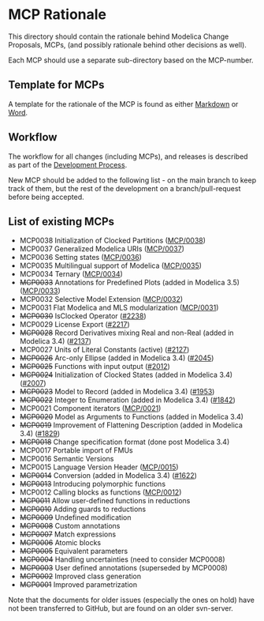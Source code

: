
# MCP Rationale
This directory should contain the rationale behind Modelica Change Proposals, MCPs,
(and possibly rationale behind other decisions as well). 

Each MCP should use a separate sub-directory based on the MCP-number.

## Template for MCPs

A template for the rationale of the MCP is found as either [Markdown](MCPTemplate.MD) or [Word](MCP_Template_Overview.dotx).

## Workflow

The workflow for all changes (including MCPs), and releases is described as part of the [Development Process](DevelopmentProcess.md).

New MCP should be added to the following list - on the main branch to keep track of them,
but the rest of the development on a branch/pull-request before being accepted.

## List of existing MCPs
- MCP0038 Initialization of Clocked Partitions ([MCP/0038](https://github.com/modelica/ModelicaSpecification/tree/MCP/0038/RationaleMCP/0038))
- MCP0037 Generalized Modelica URIs ([MCP/0037](https://github.com/modelica/ModelicaSpecification/tree/MCP/0037/RationaleMCP/0037))
- MCP0036 Setting states ([MCP/0036](https://github.com/modelica/ModelicaSpecification/tree/MCP/0036/RationaleMCP/0036))
- MCP0035 Multilingual support of Modelica ([MCP/0035](https://github.com/modelica/ModelicaSpecification/tree/MCP/0035/RationaleMCP/0035))
- MCP0034 Ternary ([MCP/0034](https://github.com/modelica/ModelicaSpecification/tree/MCP/0034/RationaleMCP/0034))
- ~~MCP0033~~ Annotations for Predefined Plots (added in Modelica 3.5) ([MCP/0033](https://github.com/modelica/ModelicaSpecification/tree/MCP/0033/RationaleMCP/0033))
- MCP0032 Selective Model Extension ([MCP/0032](https://github.com/modelica/ModelicaSpecification/tree/MCP/0032/RationaleMCP/0032))
- MCP0031 Flat Modelica and MLS modularization ([MCP/0031](https://github.com/modelica/ModelicaSpecification/tree/MCP/0031/RationaleMCP/0031))
- ~~MCP0030~~ IsClocked Operator ([#2238](https://github.com/modelica/ModelicaSpecification/issues/2238))
- MCP0029 License Export ([#2217](https://github.com/modelica/ModelicaSpecification/issues/2217))
- ~~MCP0028~~ Record Derivatives mixing Real and non-Real (added in Modelica 3.4) ([#2137](https://github.com/modelica/ModelicaSpecification/issues/2137))
- MCP0027 Units of Literal Constants (active) ([#2127](https://github.com/modelica/ModelicaSpecification/issues/2127))
- ~~MCP0026~~ Arc-only Ellipse (added in Modelica 3.4) ([#2045](https://github.com/modelica/ModelicaSpecification/issues/2045))
- ~~MCP0025~~ Functions with input output ([#2012](https://github.com/modelica/ModelicaSpecification/issues/2012))
- ~~MCP0024~~ Initialization of Clocked States (added in Modelica 3.4) ([#2007](https://github.com/modelica/ModelicaSpecification/issues/2007))
- ~~MCP0023~~ Model to Record (added in Modelica 3.4) ([#1953](https://github.com/modelica/ModelicaSpecification/issues/1953))
- ~~MCP0022~~ Integer to Enumeration (added in Modelica 3.4) ([#1842](https://github.com/modelica/ModelicaSpecification/issues/1842))
- MCP0021 Component iterators ([MCP/0021](https://github.com/modelica/ModelicaSpecification/tree/MCP/0021/RationaleMCP/0021))
- ~~MCP0020~~ Model as Arguments to Functions (added in Modelica 3.4)
- ~~MCP0019~~ Improvement of Flattening Description (added in Modelica 3.4) ([#1829](https://github.com/modelica/ModelicaSpecification/issues/1829))
- ~~MCP0018~~ Change specification format (done post Modelica 3.4)
- MCP0017 Portable import of FMUs
- MCP0016 Semantic Versions
- MCP0015 Language Version Header ([MCP/0015](https://github.com/modelica/ModelicaSpecification/tree/MCP/0015/RationaleMCP/0015))
- ~~MCP0014~~ Conversion (added in Modelica 3.4) ([#1622](https://github.com/modelica/ModelicaSpecification/issues/1622))
- ~~MCP0013~~ Introducing polymorphic functions
- MCP0012 Calling blocks as functions ([MCP/0012](https://github.com/modelica/ModelicaSpecification/tree/master/RationaleMCP/0012))
- ~~MCP0011~~ Allow user-defined functions in reductions
- ~~MCP0010~~ Adding guards to reductions
- ~~MCP0009~~ Undefined modification
- ~~MCP0008~~ Custom annotations
- ~~MCP0007~~ Match expressions
- ~~MCP0006~~ Atomic blocks
- ~~MCP0005~~ Equivalent parameters
- ~~MCP0004~~ Handling uncertainties (need to consider MCP0008)
- ~~MCP0003~~ User defined annotations (superseded by MCP0008)
- ~~MCP0002~~ Improved class generation
- ~~MCP0001~~ Improved parametrization

Note that the documents for older issues (especially the ones on hold) have not been transferred to GitHub, but are found on an older svn-server.